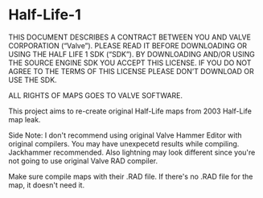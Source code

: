 # Half-Life-1
 
 
THIS DOCUMENT DESCRIBES A CONTRACT BETWEEN YOU AND VALVE CORPORATION (“Valve”). 
PLEASE READ IT BEFORE DOWNLOADING OR USING THE HALF LIFE 1 SDK (“SDK”). 
BY DOWNLOADING AND/OR USING THE SOURCE ENGINE SDK YOU ACCEPT THIS LICENSE. 
IF YOU DO NOT AGREE TO THE TERMS OF THIS LICENSE PLEASE DON’T DOWNLOAD OR USE THE SDK.

ALL RIGHTS OF MAPS GOES TO VALVE SOFTWARE.

This project aims to  re-create original Half-Life maps from 2003 Half-Life map leak.

Side Note: I don't recommend using original Valve Hammer Editor with original compilers. You may have unexpecetd results while compiling. Jackhammer recommended. Also lightning may look different since you're not going to use original Valve RAD compiler.

Make sure compile maps with their .RAD file. If there's no .RAD file for the map, it doesn't need it.
